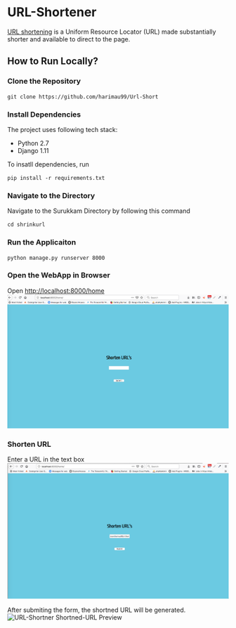 # URL-Shortener

[URL shortening](https://en.wikipedia.org/wiki/URL_shortening) is  a Uniform Resource Locator (URL) made substantially shorter and available to direct to the page. 

## How to Run Locally?
### Clone the Repository
```
git clone https://github.com/harimau99/Url-Short
```
### Install Dependencies
The project uses following tech stack:
* Python 2.7
* Django 1.11

To insatll dependencies, run
```
pip install -r requirements.txt
```

### Navigate to the Directory
Navigate to the Surukkam Directory by following this command
```
cd shrinkurl
```

### Run the Applicaiton
```
python manage.py runserver 8000
```

### Open the WebApp in Browser
Open [http://localhost:8000/home](http://localhost:8000/home)
![URL-Shortner Home Page](https://github.com/harimau99/Url-Short/blob/master/Images/image1.png)

### Shorten URL
Enter a URL in the text box
![URL-Shortner URL Preview](https://github.com/harimau99/Url-Short/blob/master/Images/image2.png)

After submiting the form, the shortned URL will be generated.
![URL-Shortner Shortned-URL Preview](https://github.com/harimau99/Url-Short/blob/master/Images/images3.png)
